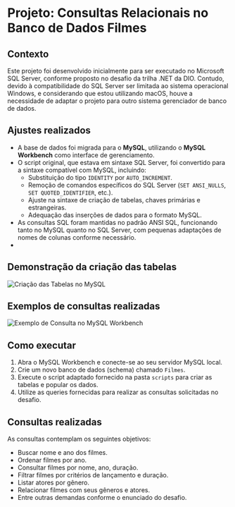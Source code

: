 # Projeto: Consultas Relacionais no Banco de Dados Filmes

## Contexto

Este projeto foi desenvolvido inicialmente para ser executado no Microsoft SQL Server, conforme proposto no desafio da trilha .NET da DIO. Contudo, devido à compatibilidade do SQL Server ser limitada ao sistema operacional Windows, e considerando que estou utilizando macOS, houve a necessidade de adaptar o projeto para outro sistema gerenciador de banco de dados.

## Ajustes realizados

- A base de dados foi migrada para o **MySQL**, utilizando o **MySQL Workbench** como interface de gerenciamento.
- O script original, que estava em sintaxe SQL Server, foi convertido para a sintaxe compatível com MySQL, incluindo:
  - Substituição do tipo `IDENTITY` por `AUTO_INCREMENT`.
  - Remoção de comandos específicos do SQL Server (`SET ANSI_NULLS`, `SET QUOTED_IDENTIFIER`, etc.).
  - Ajuste na sintaxe de criação de tabelas, chaves primárias e estrangeiras.
  - Adequação das inserções de dados para o formato MySQL.
- As consultas SQL foram mantidas no padrão ANSI SQL, funcionando tanto no MySQL quanto no SQL Server, com pequenas adaptações de nomes de colunas conforme necessário.
- 
## Demonstração da criação das tabelas

![Criação das Tabelas no MySQL](./CREATE_TABLE_MySql_Filmes.png)

## Exemplos de consultas realizadas

![Exemplo de Consulta no MySQL Workbench](./Consulta_MySQL_filmes.png)

## Como executar

1. Abra o MySQL Workbench e conecte-se ao seu servidor MySQL local.
2. Crie um novo banco de dados (schema) chamado `Filmes`.
3. Execute o script adaptado fornecido na pasta `scripts` para criar as tabelas e popular os dados.
4. Utilize as queries fornecidas para realizar as consultas solicitadas no desafio.

## Consultas realizadas

As consultas contemplam os seguintes objetivos:

- Buscar nome e ano dos filmes.
- Ordenar filmes por ano.
- Consultar filmes por nome, ano, duração.
- Filtrar filmes por critérios de lançamento e duração.
- Listar atores por gênero.
- Relacionar filmes com seus gêneros e atores.
- Entre outras demandas conforme o enunciado do desafio.
